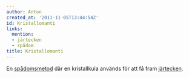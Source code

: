 ```yaml
---
author: Anton
created_at: '2011-11-05T13:44:54Z'
id: Kristallomanti
links:
  mention:
  - järtecken
  - spådom
title: Kristallomanti
---
```


En [spådomsmetod] där en kristallkula används för att få fram [järtecken].

  [spådomsmetod]: spådom
  [järtecken]: järtecken
